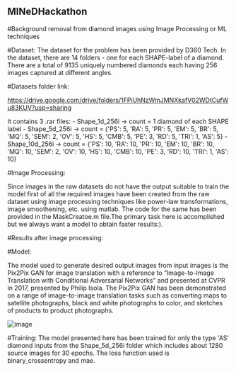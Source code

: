 ## MINeDHackathon
#Background removal from diamond images using Image Processing or ML techniques

#Dataset:
The dataset for the problem has been provided by D360 Tech. In the dataset, there are 14 folders - one for each SHAPE-label of a diamond.
There are a total of 9135 uniquely numbered diamonds each having 256 images captured at different angles.

#Datasets folder link:

https://drive.google.com/drive/folders/1FPiUhNzWmJMNXkafV02WDtCufWu83KUV?usp=sharing


It contains 3 .rar files:
      - Shape_1d_256i -> count  = 1 diamond of each SHAPE label
      - Shape_5d_256i -> count = {'PS': 5, 'RA': 5, 'PR': 5, 'EM': 5, 'BR': 5, 'MQ': 5, 'SEM': 2, 'OV': 5, 'HS': 5, 'CMB': 5, 'PE': 3, 'RD': 5, 'TRI': 1, 'AS': 5} 
      - Shape_10d_256i -> count = {'PS': 10, 'RA': 10, 'PR': 10, 'EM': 10, 'BR': 10, 'MQ': 10, 'SEM': 2, 'OV': 10, 'HS': 10, 'CMB': 10, 'PE': 3, 'RD': 10, 'TRI': 1, 'AS': 10}

#Image Processing:

Since images in the raw datasets do not have the output suitable to train the model first of all the required images have been created from the raw dataset using image processing techniques like power-law transformations, image smoothening, etc. using matlab. The code for the same has been provided in the MaskCreatoe.m file.The primary task here is accomplished but we always want a model to obtain faster results:).


#Results after image processing:



#Model:

The model used to generate desired output images from input images is the Pix2Pix GAN for image translation with a reference to “Image-to-Image Translation with Conditional Adversarial Networks” and presented at CVPR in 2017, presented by Philip Isola.
The Pix2Pix GAN has been demonstrated on a range of image-to-image translation tasks such as converting maps to satellite photographs, black and white photographs to color, and sketches of products to product photographs.

![image](https://user-images.githubusercontent.com/72211869/156833884-449959bd-85e6-4394-a2ec-19db81daeed6.png)

#Training:
The model presented here has been trained for only the type 'AS' diamond inputs from the Shape_5d_256i folder which includes about 1280 source images for 30 epochs.
The loss function used is binary_crossentropy and mae.
